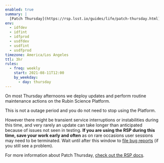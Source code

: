 ```yaml
---
enabled: true
summary: |
  [Patch Thursday](https://rsp.lsst.io/guides/life/patch-thursday.html) is **today**, 3pm–5pm Pacific / 22:00–00:00 UT.
env:
  - idfdev
  - idfint
  - idfprod
  - usdfdev
  - usdfint
  - usdfprod
timezone: America/Los Angeles
ttl: 3hr
rules:
  - freq: weekly
    start: 2021-08-11T12:00
    by_weekday:
      - day: thursday
---
```


On most Thursday afternoons we deploy updates and perform routine maintenance actions on the Rubin Science Platform.

This is not a outage period and you do not need to stop using the Platform.

However there might be transient service interruptions or instabilities during this time, and very rarely an update can take longer than anticipated because of issues not seen in testing.
**If you are using the RSP during this time, save your work early and often** as on rare occasions user sessions may need to be terminated.
Wait until after this window to [file bug reports](https://data.lsst.cloud/support) (if you still see a problem).

For more information about Patch Thursday, [check out the RSP docs](https://rsp.lsst.io/guides/life/patch-thursday.html).
